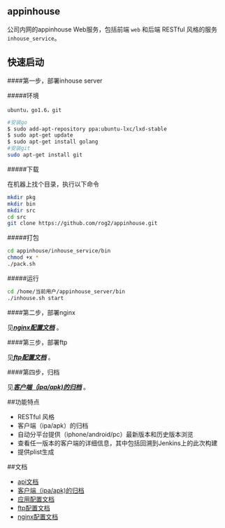 ## appinhouse

公司内网的appinhouse Web服务，包括前端 `web` 和后端 RESTful 风格的服务`inhouse_service`。

## 快速启动

####第一步，部署inhouse server

#####环境

`ubuntu，go1.6，git`

```bash
#安装go
$ sudo add-apt-repository ppa:ubuntu-lxc/lxd-stable
$ sudo apt-get update
$ sudo apt-get install golang
#安装git
sudo apt-get install git
```

#####下载

在机器上找个目录，执行以下命令

```bash
mkdir pkg
mkdir bin
mkdir src
cd src
git clone https://github.com/rog2/appinhouse.git
```
#####打包
```bash
cd appinhouse/inhouse_service/bin
chmod +x *
./pack.sh
```
#####运行

```bash
cd /home/当前用户/appinhouse_server/bin
./inhouse.sh start
```

####第二步，部署nginx

见[***nginx配置文档***](doc/nginx.md) 。

####第三步，部署ftp


见[***ftp配置文档***](doc/ftp.md) 。


####第四步，归档


见[***客户端（ipa/apk)的归档***](doc/archive.md) 。


##功能特点

* RESTful 风格
* 客户端（ipa/apk）的归档
* 自动分平台提供（iphone/android/pc）最新版本和历史版本浏览
* 查看任一版本的客户端的详细信息，其中包括回溯到Jenkins上的此次构建
* 提供plist生成

##文档

* [api文档](doc/api.md)
* [客户端（ipa/apk)的归档](doc/archive.md)
* [应用配置文档](doc/conf.md)
* [ftp配置文档](doc/ftp.md)  
* [nginx配置文档](doc/ftp.md)  



